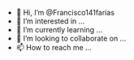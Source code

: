 - 👋 Hi, I’m @Francisco141farias
- 👀 I’m interested in ...
- 🌱 I’m currently learning ...
- 💞️ I’m looking to collaborate on ...
- 📫 How to reach me ...

<!---
Francisco141farias/Francisco141farias is a ✨ special ✨ repository because its `README.md` (this file) appears on your GitHub profile.
You can click the Preview link to take a look at your changes.
--->
